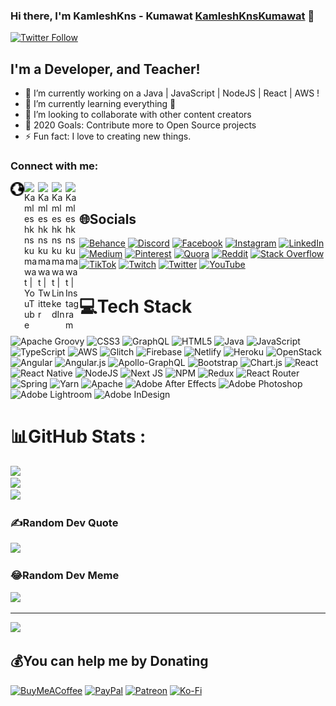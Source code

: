### Hi there, I'm KamleshKns - Kumawat [KamleshKnsKumawat][website] 👋

[![Twitter Follow](https://img.shields.io/twitter/follow/kamleshkns?color=1DA1F2&logo=twitter&style=for-the-badge)](https://twitter.com/intent/follow?original_referer=https%3A%2F%2Fgithub.com%2Fkamleshkns&screen_name=kamleshkns)

## I'm a Developer, and Teacher!

- 🔭 I’m currently working on a Java | JavaScript | NodeJS | React | AWS !
- 🌱 I’m currently learning everything 🤣
- 👯 I’m looking to collaborate with other content creators
- 🥅 2020 Goals: Contribute more to Open Source projects
- ⚡ Fun fact: I love to creating new things.

### Connect with me:

[<img align="left" alt="Kamleshknskumawat" width="22px" src="https://raw.githubusercontent.com/iconic/open-iconic/master/svg/globe.svg" />][website]
[<img align="left" alt="Kamleshknskumawat | YouTube" width="22px" src="https://cdn.jsdelivr.net/npm/simple-icons@v3/icons/youtube.svg" />][youtube]
[<img align="left" alt="Kamleshknskumawat | Twitter" width="22px" src="https://cdn.jsdelivr.net/npm/simple-icons@v3/icons/twitter.svg" />][twitter]
[<img align="left" alt="Kamleshknskumawat | LinkedIn" width="22px" src="https://cdn.jsdelivr.net/npm/simple-icons@v3/icons/linkedin.svg" />][linkedin]
[<img align="left" alt="Kamleshknskumawat | Instagram" width="22px" src="https://cdn.jsdelivr.net/npm/simple-icons@v3/icons/instagram.svg" />][instagram]

<br />


## 🌐Socials
[![Behance](https://img.shields.io/badge/Behance-1769ff?logo=behance&logoColor=white)](https://behance.net/kamleshknskumawat) [![Discord](https://img.shields.io/badge/Discord-%237289DA.svg?logo=discord&logoColor=white)](htttps://discord.gg/kamleshknskumawat) [![Facebook](https://img.shields.io/badge/Facebook-%231877F2.svg?logo=Facebook&logoColor=white)](https://facebook.com/kamleshknskumawat1) [![Instagram](https://img.shields.io/badge/Instagram-%23E4405F.svg?logo=Instagram&logoColor=white)](https://instagram.com/kamleshknskumawat01) [![LinkedIn](https://img.shields.io/badge/LinkedIn-%230077B5.svg?logo=linkedin&logoColor=white)](https://linkedin.com/in/kamleshknskumawat) [![Medium](https://img.shields.io/badge/Medium-12100E?logo=medium&logoColor=white)](https://medium.com/@kamleshknskumawat) [![Pinterest](https://img.shields.io/badge/Pinterest-%23E60023.svg?logo=Pinterest&logoColor=white)](https://pinterest.com/kamleshknskumawat) [![Quora](https://img.shields.io/badge/Quora-%23B92B27.svg?logo=Quora&logoColor=white)](https://quora.com/profile/kamleshknskumawat) [![Reddit](https://img.shields.io/badge/Reddit-%23FF4500.svg?logo=Reddit&logoColor=white)](https://reddit.com/user/kamleshknskumawat) [![Stack Overflow](https://img.shields.io/badge/-Stackoverflow-FE7A16?logo=stack-overflow&logoColor=white)](https://stackoverflow.com/users/kamleshknskumawat) [![TikTok](https://img.shields.io/badge/TikTok-%23000000.svg?logo=TikTok&logoColor=white)](https://tiktok.com/@kamleshknskumawat) [![Twitch](https://img.shields.io/badge/Twitch-%239146FF.svg?logo=Twitch&logoColor=white)](https://twitch.tv/kamleshknskumawat) [![Twitter](https://img.shields.io/badge/Twitter-%231DA1F2.svg?logo=Twitter&logoColor=white)](https://twitter.com/kamleshkns) [![YouTube](https://img.shields.io/badge/YouTube-%23FF0000.svg?logo=YouTube&logoColor=white)](https://youtube.com/c/kamleshknskumawat) 

# 💻Tech Stack
![Apache Groovy](https://img.shields.io/badge/Apache%20Groovy-4298B8.svg?style=for-the-badge&logo=Apache+Groovy&logoColor=white) ![CSS3](https://img.shields.io/badge/css3-%231572B6.svg?style=for-the-badge&logo=css3&logoColor=white) ![GraphQL](https://img.shields.io/badge/-GraphQL-E10098?style=for-the-badge&logo=graphql&logoColor=white) ![HTML5](https://img.shields.io/badge/html5-%23E34F26.svg?style=for-the-badge&logo=html5&logoColor=white) ![Java](https://img.shields.io/badge/java-%23ED8B00.svg?style=for-the-badge&logo=java&logoColor=white) ![JavaScript](https://img.shields.io/badge/javascript-%23323330.svg?style=for-the-badge&logo=javascript&logoColor=%23F7DF1E) ![TypeScript](https://img.shields.io/badge/typescript-%23007ACC.svg?style=for-the-badge&logo=typescript&logoColor=white) ![AWS](https://img.shields.io/badge/AWS-%23FF9900.svg?style=for-the-badge&logo=amazon-aws&logoColor=white) ![Glitch](https://img.shields.io/badge/glitch-%233333FF.svg?style=for-the-badge&logo=glitch&logoColor=white) ![Firebase](https://img.shields.io/badge/firebase-%23039BE5.svg?style=for-the-badge&logo=firebase) ![Netlify](https://img.shields.io/badge/netlify-%23000000.svg?style=for-the-badge&logo=netlify&logoColor=#00C7B7) ![Heroku](https://img.shields.io/badge/heroku-%23430098.svg?style=for-the-badge&logo=heroku&logoColor=white) ![OpenStack](https://img.shields.io/badge/Openstack-%23f01742.svg?style=for-the-badge&logo=openstack&logoColor=white) ![Angular](https://img.shields.io/badge/angular-%23DD0031.svg?style=for-the-badge&logo=angular&logoColor=white) ![Angular.js](https://img.shields.io/badge/angular.js-%23E23237.svg?style=for-the-badge&logo=angularjs&logoColor=white) ![Apollo-GraphQL](https://img.shields.io/badge/-ApolloGraphQL-311C87?style=for-the-badge&logo=apollo-graphql) ![Bootstrap](https://img.shields.io/badge/bootstrap-%23563D7C.svg?style=for-the-badge&logo=bootstrap&logoColor=white) ![Chart.js](https://img.shields.io/badge/chart.js-F5788D.svg?style=for-the-badge&logo=chart.js&logoColor=white) ![React](https://img.shields.io/badge/react-%2320232a.svg?style=for-the-badge&logo=react&logoColor=%2361DAFB) ![React Native](https://img.shields.io/badge/react_native-%2320232a.svg?style=for-the-badge&logo=react&logoColor=%2361DAFB) ![NodeJS](https://img.shields.io/badge/node.js-6DA55F?style=for-the-badge&logo=node.js&logoColor=white) ![Next JS](https://img.shields.io/badge/Next-black?style=for-the-badge&logo=next.js&logoColor=white) ![NPM](https://img.shields.io/badge/NPM-%23000000.svg?style=for-the-badge&logo=npm&logoColor=white) ![Redux](https://img.shields.io/badge/redux-%23593d88.svg?style=for-the-badge&logo=redux&logoColor=white) ![React Router](https://img.shields.io/badge/React_Router-CA4245?style=for-the-badge&logo=react-router&logoColor=white) ![Spring](https://img.shields.io/badge/spring-%236DB33F.svg?style=for-the-badge&logo=spring&logoColor=white) ![Yarn](https://img.shields.io/badge/yarn-%232C8EBB.svg?style=for-the-badge&logo=yarn&logoColor=white) ![Apache](https://img.shields.io/badge/apache-%23D42029.svg?style=for-the-badge&logo=apache&logoColor=white) ![Adobe After Effects](https://img.shields.io/badge/Adobe%20After%20Effects-9999FF.svg?style=for-the-badge&logo=Adobe%20After%20Effects&logoColor=white) ![Adobe Photoshop](https://img.shields.io/badge/adobephotoshop-%2331A8FF.svg?style=for-the-badge&logo=adobephotoshop&logoColor=white) ![Adobe Lightroom](https://img.shields.io/badge/Adobe%20Lightroom-31A8FF.svg?style=for-the-badge&logo=Adobe%20Lightroom&logoColor=white) ![Adobe InDesign](https://img.shields.io/badge/Adobe%20InDesign-49021F?style=for-the-badge&logo=adobeindesign&logoColor=white)
# 📊GitHub Stats :
![](https://github-readme-stats.vercel.app/api?username=kamleshknskumawat&theme=dark&hide_border=false&include_all_commits=false&count_private=false)<br/>
![](https://github-readme-streak-stats.herokuapp.com/?user=kamleshknskumawat&theme=dark&hide_border=false)<br/>
![](https://github-readme-stats.vercel.app/api/top-langs/?username=kamleshknskumawat&theme=dark&hide_border=false&include_all_commits=false&count_private=false&layout=compact)

### ✍️Random Dev Quote
![](https://quotes-github-readme.vercel.app/api?type=horizontal&theme=dark)

### 😂Random Dev Meme
<img src="https://random-memer.herokuapp.com/" width="512px"/>

---
[![](https://visitcount.itsvg.in/api?id=kamleshknskumawat&icon=0&color=0)](https://visitcount.itsvg.in)

  ## 💰You can help me by Donating
  [![BuyMeACoffee](https://img.shields.io/badge/Buy%20Me%20a%20Coffee-ffdd00?style=for-the-badge&logo=buy-me-a-coffee&logoColor=black)](https://buymeacoffee.com/kumawat) [![PayPal](https://img.shields.io/badge/PayPal-00457C?style=for-the-badge&logo=paypal&logoColor=white)](https://paypal.me/kamleshknskumawat) [![Patreon](https://img.shields.io/badge/Patreon-F96854?style=for-the-badge&logo=patreon&logoColor=white)](https://patreon.com/kumawat) [![Ko-Fi](https://img.shields.io/badge/Ko--fi-F16061?style=for-the-badge&logo=ko-fi&logoColor=white)](https://ko-fi.com/kamleshknskumawat) 

  <!-- Proudly created with GPRM ( https://gprm.itsvg.in ) -->
  
[website]: https://kamleshkns.blogspot.com
[twitter]: https://twitter.com/kamleshkns
[youtube]: https://youtube.com/https://www.youtube.com/c/KamleshKnsKumawat
[instagram]: https://instagram.com/kamleshknskumawat31
[linkedin]: https://linkedin.com/in/kamleshkns
[webdevplaylist]: https://www.youtube.com/playlist?list=PLkwxH9e_vrAJ0WbEsFA9W3I1W-g_BTsbt
[jsplaylist]: https://www.youtube.com/playlist?list=PLkwxH9e_vrALRJKu7wfXby3MKeflhTu6B
[cssplaylist]: https://www.youtube.com/playlist?list=PLkwxH9e_vrALSdvZuEh6gqQdmDoDIoqz4
[reactplaylist]: https://www.youtube.com/playlist?list=PLkwxH9e_vrAK4TdffpxKY3QGyHCpxFcQ0
